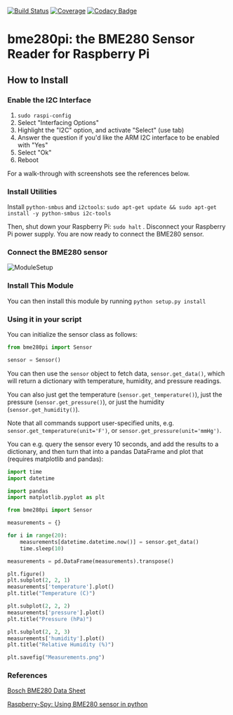 [![Build Status](https://github.com/MarcoAndreaBuchmann/bme280pi/workflows/Tests/badge.svg)](https://github.com/MarcoAndreaBuchmann/bme280pi/actions?query=workflow%3ATests)
[![Coverage](http://fermion.ch/bme280pi_badges/coverage.svg)](https://github.com/MarcoAndreaBuchmann/bme280pi/actions?query=workflow%3ACoverage)
[![Codacy Badge](https://api.codacy.com/project/badge/Grade/fb51e4dac5ee4e4bbf55c6615aae3597)](https://app.codacy.com/manual/MarcoAndreaBuchmann/bme280pi?utm_source=github.com&utm_medium=referral&utm_content=MarcoAndreaBuchmann/bme280pi&utm_campaign=Badge_Grade_Dashboard)

# bme280pi: the BME280 Sensor Reader for Raspberry Pi

## How to Install

### Enable the I2C Interface

1) `sudo raspi-config`
2) Select "Interfacing Options"
3) Highlight the "I2C" option, and activate "Select" (use tab)
4) Answer the question if you'd like the ARM I2C interface to be enabled with "Yes"
5) Select "Ok"
6) Reboot

For a walk-through with screenshots see the references below.

### Install Utilities

Install `python-smbus` and `i2ctools`:
`sudo apt-get update && sudo apt-get install -y python-smbus i2c-tools`

Then, shut down your Raspberry Pi: `sudo halt` . Disconnect your Raspberry Pi power supply.
You are now ready to connect the BME280 sensor.
 
### Connect the BME280 sensor

![ModuleSetup](http://gilles.thebault.free.fr/IMG/jpg/raspi_bme280_bb.jpg)

### Install This Module

You can then install this module by running `python setup.py install`

### Using it in your script

You can initialize the sensor class as follows:

```python
from bme280pi import Sensor

sensor = Sensor()
```

You can then use the `sensor` object to fetch data, `sensor.get_data()`, which will return a dictionary
with temperature, humidity, and pressure readings.

You can also just get the temperature (`sensor.get_temperature()`),
just the pressure (`sensor.get_pressure()`), or
just the humidity (`sensor.get_humidity()`).

Note that all commands support user-specified units, e.g. `sensor.get_temperature(unit='F')`,
or `sensor.get_pressure(unit='mmHg')`.

You can e.g. query the sensor every 10 seconds, and add the results to a dictionary, and then
turn that into a pandas DataFrame and plot that (requires matplotlib and pandas):

```python
import time
import datetime

import pandas
import matplotlib.pyplot as plt

from bme280pi import Sensor

measurements = {}

for i in range(20):
    measurements[datetime.datetime.now()] = sensor.get_data()
    time.sleep(10)

measurements = pd.DataFrame(measurements).transpose()

plt.figure()
plt.subplot(2, 2, 1)
measurements['temperature'].plot()
plt.title("Temperature (C)")

plt.subplot(2, 2, 2)
measurements['pressure'].plot()
plt.title("Pressure (hPa)")

plt.subplot(2, 2, 3)
measurements['humidity'].plot()
plt.title("Relative Humidity (%)")

plt.savefig("Measurements.png")
```

### References

[Bosch BME280 Data Sheet](https://www.bosch-sensortec.com/products/environmental-sensors/humidity-sensors-bme280/)

[Raspberry-Spy: Using BME280 sensor in python](https://www.raspberrypi-spy.co.uk/2016/07/using-bme280-i2c-temperature-pressure-sensor-in-python/)
